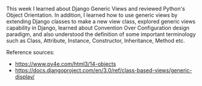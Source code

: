 This week I learned about Django Generic Views and reviewed Python's Object Orientation. In addition, I learned how to use generic views by extending Django classes to make a new view class, explored generic views capability in Django, learned about Convention Over Configuration design paradigm, and also understood the definition of some important terminology such as Class, Attribute, Instance, Constructor, Inheritance, Method etc.

Reference sources:

- https://www.py4e.com/html3/14-objects
- https://docs.djangoproject.com/en/3.0/ref/class-based-views/generic-display/
